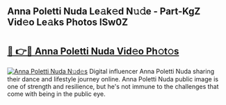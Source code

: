 ## Anna Poletti Nuda Le𝚊k𝚎d N𝚞𝚍e - Part-KgZ Vid𝚎o Le𝚊ks Photos lSw0Z

# <h2><a href="http://fbce7v.evod.top/?m=Anna+Poletti+Nuda">🔗 👉🔴 Anna Poletti Nuda Vid𝚎o Ph𝚘t𝚘s</a></h2>

[![Anna Poletti Nuda N𝚞d𝚎s](https://i.imgur.com/8V9OHl7.gif)](http://fbce7v.evod.top/?m=Anna+Poletti+Nuda)
Digital influencer Anna Poletti Nuda sharing their dance and lifestyle journey online. Anna Poletti Nuda public image is one of strength and resilience, but he's not immune to the challenges that come with being in the public eye. 
